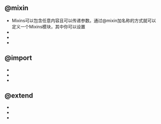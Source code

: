 <!--
 * @Author: your name
 * @Date: 2021-07-07 22:52:57
 * @LastEditTime: 2021-07-07 22:55:28
 * @LastEditors: Please set LastEditors
 * @Description: In User Settings Edit
 * @FilePath: \notes\study notes\css-study\sass-@.md
-->
## @mixin
* Mixins可以包含任意内容且可以传递参数。通过@mixin加名称的方式就可以定义一个Mixins模块，其中你可以设置
*
*
*
## @import
*
*
*
## @extend
*
*
*